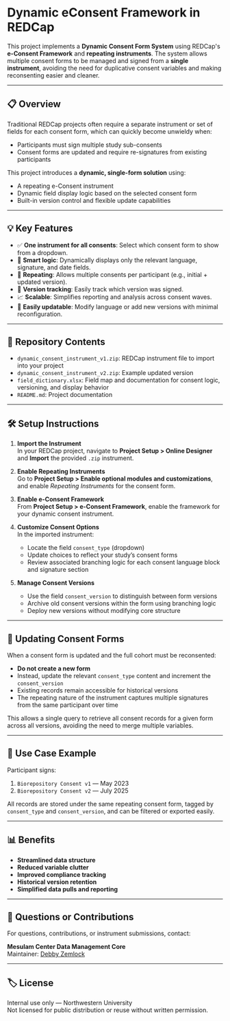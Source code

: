 # Dynamic eConsent Framework in REDCap

This project implements a **Dynamic Consent Form System** using REDCap's **e-Consent Framework** and **repeating instruments**. The system allows multiple consent forms to be managed and signed from a **single instrument**, avoiding the need for duplicative consent variables and making reconsenting easier and cleaner.

---

## 📋 Overview

Traditional REDCap projects often require a separate instrument or set of fields for each consent form, which can quickly become unwieldy when:
- Participants must sign multiple study sub-consents
- Consent forms are updated and require re-signatures from existing participants

This project introduces a **dynamic, single-form solution** using:
- A repeating e-Consent instrument
- Dynamic field display logic based on the selected consent form
- Built-in version control and flexible update capabilities

---

## 💡 Key Features

- ✅ **One instrument for all consents**: Select which consent form to show from a dropdown.
- 🧠 **Smart logic**: Dynamically displays only the relevant language, signature, and date fields.
- 🔁 **Repeating**: Allows multiple consents per participant (e.g., initial + updated version).
- 📂 **Version tracking**: Easily track which version was signed.
- 📈 **Scalable**: Simplifies reporting and analysis across consent waves.
- 🔧 **Easily updatable**: Modify language or add new versions with minimal reconfiguration.

---

## 📁 Repository Contents

- `dynamic_consent_instrument_v1.zip`: REDCap instrument file to import into your project
- `dynamic_consent_instrument_v2.zip`: Example updated version
- `field_dictionary.xlsx`: Field map and documentation for consent logic, versioning, and display behavior
- `README.md`: Project documentation

---

## 🛠️ Setup Instructions

1. **Import the Instrument**  
   In your REDCap project, navigate to **Project Setup > Online Designer** and **Import** the provided `.zip` instrument.

2. **Enable Repeating Instruments**  
   Go to **Project Setup > Enable optional modules and customizations**, and enable *Repeating Instruments* for the consent form.

3. **Enable e-Consent Framework**  
   From **Project Setup > e-Consent Framework**, enable the framework for your dynamic consent instrument.

4. **Customize Consent Options**  
   In the imported instrument:
   - Locate the field `consent_type` (dropdown)
   - Update choices to reflect your study’s consent forms
   - Review associated branching logic for each consent language block and signature section

5. **Manage Consent Versions**  
   - Use the field `consent_version` to distinguish between form versions
   - Archive old consent versions within the form using branching logic
   - Deploy new versions without modifying core structure

---

## 🔄 Updating Consent Forms

When a consent form is updated and the full cohort must be reconsented:

- **Do not create a new form**  
- Instead, update the relevant `consent_type` content and increment the `consent_version`
- Existing records remain accessible for historical versions
- The repeating nature of the instrument captures multiple signatures from the same participant over time

This allows a single query to retrieve all consent records for a given form across all versions, avoiding the need to merge multiple variables.

---

## 🧪 Use Case Example

Participant signs:
1. `Biorepository Consent v1` — May 2023
2. `Biorepository Consent v2` — July 2025

All records are stored under the same repeating consent form, tagged by `consent_type` and `consent_version`, and can be filtered or exported easily.

---

## 📊 Benefits

- **Streamlined data structure**
- **Reduced variable clutter**
- **Improved compliance tracking**
- **Historical version retention**
- **Simplified data pulls and reporting**

---

## 📩 Questions or Contributions

For questions, contributions, or instrument submissions, contact:

**Mesulam Center Data Management Core**  
Maintainer: [Debby Zemlock](mailto:your.email@northwestern.edu)

---

## 🏷️ License

Internal use only — Northwestern University  
Not licensed for public distribution or reuse without written permission.
